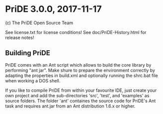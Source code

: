 # PriDE 3.0.0, 2017-11-17

(c) The PriDE Open Source Team

See license.txt for license conditions!
See doc/PriDE-History.html for release notes!


Building PriDE
--------------
PriDE comes with an Ant script which allows to build the core library by performing "ant jar". Make shure to prepare the environment correctly by adapting the properties in build.xml and optionally running the shrc.bat file when working a DOS shell.

If you like to compile PriDE from within your favourite IDE, just create your own project and add the sub-directories 'src', 'test', and 'examples' as source folders. The folder 'ant' containes the source code for PriDE's Ant task and requires ant.jar from an Ant distribution 1.6.x or higher.
